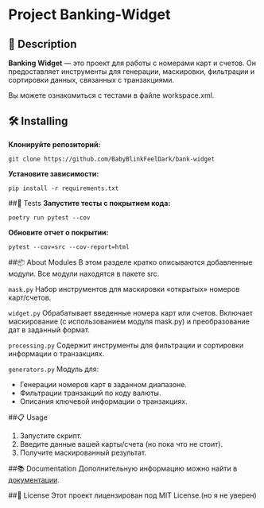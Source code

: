 # **Project Banking-Widget**

## 📖 Description
**Banking Widget** — это проект для работы с номерами карт и счетов.
Он предоставляет инструменты для генерации, маскировки, фильтрации и сортировки данных, связанных с транзакциями.

Вы можете ознакомиться с тестами в файле workspace.xml.

## 🛠 Installing
**Клонируйте репозиторий:**

```
git clone https://github.com/BabyBlinkFeelDark/bank-widget
```

**Установите зависимости:**

```
pip install -r requirements.txt
```

##🧪 Tests
**Запустите тесты с покрытием кода:**

```
poetry run pytest --cov
```

**Обновите отчет о покрытии:**

```
pytest --cov=src --cov-report=html
```

##📦 About Modules
В этом разделе кратко описываются добавленные модули. Все модули находятся в пакете src.

`mask.py` 
Набор инструментов для маскировки «открытых» номеров карт/счетов.

`widget.py`
Обрабатывает введенные номера карт или счетов.
Включает маскирование (с использованием модуля mask.py) и преобразование дат в заданный формат.

`processing.py`
Содержит инструменты для фильтрации и сортировки информации о транзакциях.

`generators.py`
Модуль для:

- Генерации номеров карт в заданном диапазоне.
- Фильтрации транзакций по коду валюты.
- Описания ключевой информации о транзакциях.
  
##📋 Usage
1. Запустите скрипт.
2. Введите данные вашей карты/счета (но пока что не стоит).
3. Получите маскированный результат.
   
##📚 Documentation
Дополнительную информацию можно найти в [документации](docs/README.md).

##📝 License
Этот проект лицензирован под MIT License.(но я не уверен)
